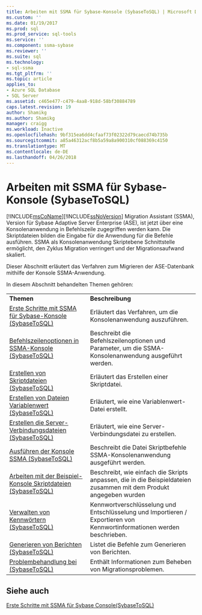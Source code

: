 ```yaml
---
title: Arbeiten mit SSMA für Sybase-Konsole (SybaseToSQL) | Microsoft Docs
ms.custom: ''
ms.date: 01/19/2017
ms.prod: sql
ms.prod_service: sql-tools
ms.service: ''
ms.component: ssma-sybase
ms.reviewer: ''
ms.suite: sql
ms.technology:
- sql-ssma
ms.tgt_pltfrm: ''
ms.topic: article
applies_to:
- Azure SQL Database
- SQL Server
ms.assetid: c465e477-c479-4aa8-918d-58bf30884789
caps.latest.revision: 19
author: Shamikg
ms.author: Shamikg
manager: craigg
ms.workload: Inactive
ms.openlocfilehash: 9bf315ea6dd4cfaaf73f02322d79caecd74b735b
ms.sourcegitcommit: a85a46312acf8b5a59a8a900310cf088369c4150
ms.translationtype: MT
ms.contentlocale: de-DE
ms.lasthandoff: 04/26/2018
---
```

# <a name="working-with-ssma-for-sybase-console-sybasetosql"></a>Arbeiten mit SSMA für Sybase-Konsole (SybaseToSQL)
[!INCLUDE[msCoName](../../includes/msconame_md.md)][!INCLUDE[ssNoVersion](../../includes/ssnoversion_md.md)] Migration Assistant (SSMA), Version für Sybase Adaptive Server Enterprise (ASE), ist jetzt über eine Konsolenanwendung in Befehlszeile zugegriffen werden kann. Die Skriptdateien bilden die Eingabe für die Anwendung für die Befehle ausführen. SSMA als Konsolenanwendung Skriptebene Schnittstelle ermöglicht, den Zyklus Migration verringert und der Migrationsaufwand skaliert.  
  
Dieser Abschnitt erläutert das Verfahren zum Migrieren der ASE-Datenbank mithilfe der Konsole SSMA-Anwendung.  
  
In diesem Abschnitt behandelten Themen gehören:  
  
|||  
|-|-|  
|**Themen**|**Beschreibung**|  
|[Erste Schritte mit SSMA für Sybase-Konsole &#40;SybaseToSQL&#41;](../../ssma/sybase/getting-started-with-ssma-for-sybase-console-sybasetosql.md)|Erläutert das Verfahren, um die Konsolenanwendung auszuführen.|  
|[Befehlszeilenoptionen in SSMA-Konsole &#40;SybaseToSQL&#41;](../../ssma/sybase/command-line-options-in-ssma-console-sybasetosql.md)|Beschreibt die Befehlszeilenoptionen und Parameter, um die SSMA-Konsolenanwendung ausgeführt werden.|  
|[Erstellen von Skriptdateien &#40;SybaseToSQL&#41;](../../ssma/sybase/creating-script-files-sybasetosql.md)|Erläutert das Erstellen einer Skriptdatei.|  
|[Erstellen von Dateien Variablenwert &#40;SybaseToSQL&#41;](../../ssma/sybase/creating-variable-value-files-sybasetosql.md)|Erläutert, wie eine Variablenwert-Datei erstellt.|  
|[Erstellen die Server-Verbindungsdateien &#40;SybaseToSQL&#41;](../../ssma/sybase/creating-the-server-connection-files-sybasetosql.md)|Erläutert, wie eine Server-Verbindungsdatei zu erstellen.|  
|[Ausführen der Konsole SSMA &#40;SybaseToSQL&#41;](../../ssma/sybase/executing-the-ssma-console-sybasetosql.md)|Beschreibt die Datei Skriptbefehle SSMA-Konsolenanwendung ausgeführt werden.|  
|[Arbeiten mit der Beispiel-Konsole Skriptdateien &#40;SybaseToSQL&#41;](../../ssma/sybase/working-with-the-sample-console-script-files-sybasetosql.md)|Beschreibt, wie einfach die Skripts anpassen, die in die Beispieldateien zusammen mit dem Produkt angegeben wurden|  
|[Verwalten von Kennwörtern &#40;SybaseToSQL&#41;](../../ssma/sybase/managing-passwords-sybasetosql.md)|Kennwortverschlüsselung und Entschlüsselung und Importieren / Exportieren von Kennwortinformationen werden beschrieben.|  
|[Generieren von Berichten &#40;SybaseToSQL&#41;](../../ssma/sybase/generating-reports-sybasetosql.md)|Listet die Befehle zum Generieren von Berichten.|  
|[Problembehandlung bei &#40;SybaseToSQL&#41;](../../ssma/sybase/troubleshooting-sybasetosql.md)|Enthält Informationen zum Beheben von Migrationsproblemen.|  
  
## <a name="see-also"></a>Siehe auch  
[Erste Schritte mit SSMA für Sybase Console(SybaseToSQL)](http://msdn.microsoft.com/en-us/43219dbe-bcfa-427d-9242-f07b1455f15f)  
  
